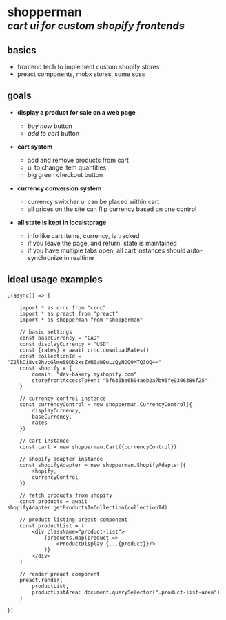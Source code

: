 
# **shopperman** <br/> <em><small>cart ui for custom shopify frontends</small></em>

## basics

- frontend tech to implement custom shopify stores
- preact components, mobx stores, some scss

## goals

- **display a product for sale on a web page**
	- *buy now* button
	- *add to cart* button

- **cart system**
	- add and remove products from cart
	- ui to change item quantities
	- big green checkout button

- **currency conversion system**
	- currency switcher ui can be placed within cart
	- all prices on the site can flip currency based on one control

- **all state is kept in localstorage**
	- info like cart items, currency, is tracked
	- if you leave the page, and return, state is maintained
	- if you have multiple tabs open, all cart instances should auto-synchronize in realtime

## ideal usage examples

```tsx
;(async() => {

	import * as crnc from "crnc"
	import * as preact from "preact"
	import * as shopperman from "shopperman"

	// basic settings
	const baseCurrency = "CAD"
	const displayCurrency = "USD"
	const {rates} = await crnc.downloadRates()
	const collectionId = "Z2lkOi8vc2hvcGlmeS9Db2xsZWN0aW9uLzQyNDQ0MTQ3OQ=="
	const shopify = {
		domain: "dev-bakery.myshopify.com",
		storefrontAccessToken: "5f636be6b04aeb2a7b96fe9306386f25"
	}

	// currency control instance
	const currencyControl = new shopperman.CurrencyControl({
		displayCurrency,
		baseCurrency,
		rates
	})

	// cart instance
	const cart = new shopperman.Cart({currencyControl})

	// shopify adapter instance
	const shopifyAdapter = new shopperman.ShopifyAdapter({
		shopify,
		currencyControl
	})

	// fetch products from shopify
	const products = await shopifyAdapter.getProductsInCollection(collectionId)

	// product listing preact component
	const productList = (
		<div className="product-list">
			{products.map(product =>
				<ProductDisplay {...{product}}/>
			)}
		</div>
	)

	// render preact component
	preact.render(
		productList,
		productListArea: document.querySelector(".product-list-area")
	)

})
```
